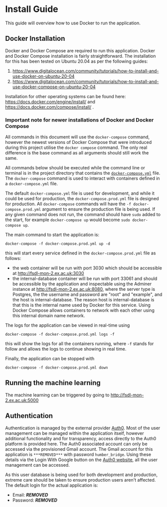 # Install Guide
This guide will overview how to use Docker to run the application.

## Docker Installation
Docker and Docker Compose are required to run this application.
Docker and Docker Compose installation is fairly straightforward. The installation for this has been tested on Ubuntu 20.04 as per the following guides:
1. https://www.digitalocean.com/community/tutorials/how-to-install-and-use-docker-on-ubuntu-20-04
2. https://www.digitalocean.com/community/tutorials/how-to-install-and-use-docker-compose-on-ubuntu-20-04

Installation for other operating systems can be found here: https://docs.docker.com/engine/install/ and https://docs.docker.com/compose/install/ . 
### Important note for newer installations of Docker and Docker Compose
All commands in this document will use the `docker-compose` command, however the newest versions of Docker Compose that were introduced during this project utilise the `docker compose` command. The only real difference is the base command as all arguments should still work the same.

All commands below should be executed while the command line or terminal is in the project directory that contains the [`docker-compose.yml`](../docker-compose.yml) file. The `docker-compose` command is used to interact with containers defined in a `docker-compose.yml` file.

The default `docker-compose.yml` file is used for development, and while it could be used for production, the `docker-compose.prod.yml` file is designed for production. All `docker-compose` commands will have the `-f docker-compose.prod.yml` argument to ensure the production file is being used. If any given command does not run, the command should have `sudo` added to the start, for example `docker-compose up` would become `sudo docker-compose up`.

The main command to start the application is:
```
docker-compose -f docker-compose.prod.yml up -d
```
this will start every service defined in the `docker-compose.prod.yml` file as follows:
- the web container will be run with port 3030 which should be accessible at http://fsdl-mon-2.ex.ac.uk:3030 
- the internal-database container will be run with port 33061 and should be accessible by the application and inspectable using the Adminer instance at http://fsdl-mon-2.ex.ac.uk:8080, where the server type is Postgres, the the username and password are "root" and "example", and the host is internal-database. The reason host is internal-database is that this is the internal name used by Docker for this service. Using Docker Compose allows containers to network with each other using this internal domain name network.

The logs for the application can be viewed in real-time using
```
docker-compose -f docker-compose.prod.yml logs -f
```
this will show the logs for all the containers running, where `-f` stands for follow and allows the logs to continue showing in real time.

Finally, the application can be stopped with
```
docker-compose -f docker-compose.prod.yml down
```

## Running the machine learning
The machine learning can be triggered by going to http://fsdl-mon-2.ex.ac.uk:5000

## Authentication
Authentication is managed by the external provider [Auth0](https://auth0.com/). Most of the user management can be managed within the application itself, however additional functionality and for transparency, access directly to the Auth0 platform is provided here. The Auth0 associated account can only be accessed via the provisioned Gmail account. The Gmail account for this application is `***REMOVED***` with password `humber_bridge`. Using these details via the Login With Google button on the [Auth0 website](https://manage.auth0.com), all the user management can be accessed.

As this user database is being used for both development and production, extreme care should be taken to ensure production users aren't affected. The default login for the actual application is:
- Email: ***REMOVED***
- Password: ***REMOVED***

